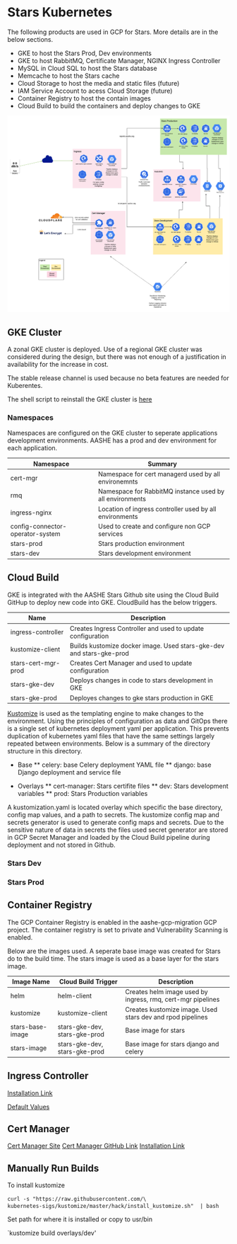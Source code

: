 # Stars Kubernetes

The following products are used in GCP for Stars.  More details are in the below sections.
* GKE to host the Stars Prod, Dev environments
* GKE to host RabbitMQ, Certificate Manager, NGINX Ingress Controller
* MySQL in Cloud SQL to host the Stars database
* Memcache to host the Stars cache
* Cloud Storage to host the media and static files (future)
* IAM Service Account to acess Cloud Storage (future)
* Container Registry to host the contain images
* Cloud Build to build the containers and deploy changes to GKE

![Stars GCP Architecture](aashe.stars.png)

## GKE Cluster

A zonal GKE cluster is deployed.  Use of a regional GKE cluster was considered during the design, but there was not enough of a justification in availability for the increase in cost.

The stable release channel is used because no beta features are needed for Kuberentes.

The shell script to reinstall the GKE cluster is [here](../utils/create-cluster.sh)

### Namespaces
Namespaces are configured on the GKE cluster to seperate applications development environments.  AASHE has a prod and dev environment for each application.

| Namespace                       | Summary                                                 |
|---------------------------------|---------------------------------------------------------|
|cert-mgr                         | Namespace for cert managerd used by all environemnts    |
|rmq                              | Namespace for RabbitMQ instance used by all environments|
|ingress-nginx                    | Location of ingress controller used by all environments |
|config-connector-operator-system | Used to create and configure non GCP services           |
|stars-prod                       | Stars production environment                            | 
|stars-dev                        | Stars development environment                           |

## Cloud Build
GKE is integrated with the AASHE Stars Github site using the Cloud Build GitHup to deploy new code into GKE.  CloudBuild has the below triggers.

| Name                    | Description                                                            |
|-------------------------|------------------------------------------------------------------------|
|ingress-controller       | Creates Ingress Controller and used to update configuration            |
|kustomize-client         | Builds kustomize docker image.  Used stars-gke-dev and stars-gke-prod  |
|stars-cert-mgr-prod      | Creates Cert Manager and used to update configuration                  |
|stars-gke-dev            | Deploys changes in code to stars development in GKE                    |
|stars-gke-prod           | Deployes changes to gke stars production in GKE                        |

[Kustomize](https://kubernetes.io/docs/tasks/manage-kubernetes-objects/kustomization/) is used as the templating engine to make changes to the environment.  Using the principles of configuration as data and GitOps there is a single set of kubernetes deployment yaml per application.  This prevents duplication of kubernetes yaml files that have the same settings largely repeated between environments.  Below is a summary of the directory structure in this directory.

* Base
** celery: base Celery deployment YAML file
** django: base Django deployment and service file

* Overlays
** cert-manager: Stars certifite files
** dev: Stars development variables
** prod: Stars Production variables

A kustomization.yaml is located overlay which specific the base directory, config map values, and a path to secrets.  The kustomize config map and secrets generator is used to generate config maps and secrets.  Due to the sensitive nature of data in secrets the files used secret generator are stored in GCP Secret Manager and loaded by the Cloud Build pipeline during deployment and not stored in Github.

### Stars Dev


### Stars Prod


## Container Registry

The GCP Container Registry is enabled in the aashe-gcp-migration GCP project.  The container registry is set to private and Vulnerability Scanning is enabled.

Below are the images used.  A seperate base image was created for Stars do to the build time.  The stars image is used as a base layer for the stars image.

| Image Name     | Cloud Build Trigger | Description                                                 |
|----------------|------------------|----------------------------------------------------------------|
|helm            | helm-client      | Creates helm image used by ingress, rmq, cert-mgr pipelines    |
|kustomize       | kustomize-client | Creates kustomize image.  Used stars dev and rpod pipelines    |
|stars-base-image| stars-gke-dev, stars-gke-prod | Base image for stars                              |
|stars-image     | stars-gke-dev, stars-gke-prod | Base image for stars django and celery            |

## Ingress Controller

[Installation Link](https://docs.nginx.com/nginx-ingress-controller/configuration/global-configuration/configmap-resource/#using-configmap)

[Default Values](https://nginx.org/en/docs/http/ngx_http_proxy_module.html?&_ga=2.262455436.1488070266.1606851969-754510161.1606169995#proxy_buffers)

## Cert Manager

[Cert Manager Site](https://cert-manager.io/docs/)
[Cert Manager GitHub Link](https://github.com/jetstack/cert-manager)
[Installation Link](https://cert-manager.io/docs/installation/kubernetes/)

## Manually Run Builds

To install kustomize
```
curl -s "https://raw.githubusercontent.com/\
kubernetes-sigs/kustomize/master/hack/install_kustomize.sh"  | bash
```
Set path for where it is installed or copy to usr/bin

`kustomize build overlays/dev'